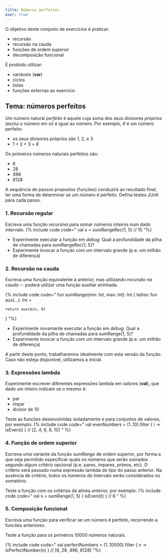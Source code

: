 ```yaml
---
title: Números perfeitos
exer: true
---
```



O objetivo deste conjunto de exercícios é praticar:
- recursão
- recursão na cauda
- funções de ordem superior
- decomposição funcional

É proibido utilizar:
- variáveis (**var**)
- ciclos
- listas
- funções externas ao exercício

## Tema: números perfeitos

Um número natural *perfeito* é aquele cuja soma dos seus divisores *próprios* (exclui o número em si) é igual ao número. Por exemplo, *6* é um número perfeito:
- os seus divisores próprios são 1, 2, e 3
- 1 + 2 + 3 = *6*

Os primeiros números naturais perfeitos são:
- 6
- 28
- 496
- 8128

A sequência de passos propostos (funções) conduzirá ao resultado final, ter uma forma de determinar se um número é perfeito. Defina testes JUnit para cada passo.


### 1. Recursão regular
Escreva uma função *recursiva* para somar números inteiros num dado intervalo.
{% include code code="
val s = sumRangeRec(1, 5) // 15
"%}

- Experimente executar a função em *debug*. Qual a profundidade da pilha de chamadas para sumRangeRec(1, 5)?
- Experimente invocar a função com um intervalo grande (p.e. um milhão de diferença)

### 2. Recursão na cauda
Escreva uma função equivalente à anterior, mas utilizando *recursão na cauda* -- poderá utilizar uma função auxiliar aninhada.

{% include code code="
fun sumRange(min: Int, max: Int): Int {
    tailrec fun aux(...): Int =

    return aux(min, 0)
}
"%}

- Experimente novamente executar a função em *debug*. Qual a profundidade da pilha de chamadas para sumRange(1, 5)?
- Experimente invocar a função com um intervalo grande (p.e. um milhão de diferença)

A partir deste ponto, trabalharemos idealmente com esta versão da função. Caso não esteja disponível, utilizamos a inicial.

### 3. Expressões lambda
Experimente escrever diferentes expressões lambda em valores (**val**), que dado um inteiro indicam se o mesmo é:
- par
- ímpar
- divisor de 10

Teste as funções desenvolvidas isoladamente e para conjuntos de valores, por exemplo:
{% include code code="
val evenNumbers = (1..10).filter { i -> isEven(i) } // [2, 4, 6, 8, 10]
"
%}

### 4. Função de ordem superior
Escreva uma variante da função *sumRange* de ordem superior, por forma a que seja permitido especificar quais os números que serão somados segundo algum critério opcional (p.e. pares, ímpares, primos, etc). O critério será passado numa expressão lambda do tipo do passo anterior. Na ausência de critério, todos os números do intervalo serão considerados no somatório.

Teste a função com os critérios da alínea anterior, por exemplo:
{% include code code="
val s = sumRange(1, 5) { isEven(it) } // 6
"
%}

### 5. Composição funcional
Escreva uma função para verificar se um número é perfeito, recorrendo a funcões anteriores.

Teste a função para os primeiros 10000 números naturais.

{% include code code="
val perfectNumbers = (1..10000).filter { n -> isPerfectNumber(n) } // [6, 28, 496, 8128]
"%}
